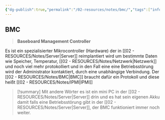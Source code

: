 ```yaml
---
{"dg-publish":true,"permalink":"/02-resources/notes/bmc/","tags":["informatik/hardware/server"],"noteIcon":"","updated":"2025-09-10T17:00:08.931+02:00"}
---
```


## BMC
>**Baseboard Management Controller**

Es ist ein spezialisierter Mikrocontroller (Hardware) der in [[02 - RESOURCES/Notes/Server\|Server]] reimplantiert wird um bestimmte Daten wie Speicher, Temperatur, [[02 - RESOURCES/Notes/Netzwerk\|Netzwerk]] und noch viel mehr protokolliert und in den Fall eine eine Betriebsstörung wird der Administrator kontaktiert, durch eine unabhängige Verbindung.  Der [[02 - RESOURCES/Notes/BMC\|BMC]] braucht dafür ein Protokoll und diese heißt [[02 - RESOURCES/Notes/IPMI\|IPMI]]

>[!summary] 
>Mit andere Wörter es ist ein mini PC in der [[02 - RESOURCES/Notes/Server\|Server]] drin und es hat sein eigenen Akku damit falls eine Betriebsstörung gibt in der [[02 - RESOURCES/Notes/Server\|Server]], der BMC funktioniert immer noch weiter.